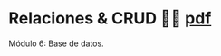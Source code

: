 # Relaciones & CRUD :technologist: [pdf](https://github.com/EveNavarro/relaciones-CRUD/blob/master/public/pdf/Relaciones%20y%20CRUD.pdf)
Módulo 6: Base de datos.
